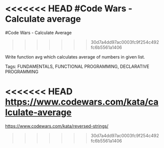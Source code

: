 <<<<<<< HEAD
#Code Wars - Calculate average
=======
#Code Wars - Calculate Average
>>>>>>> 30d7a4dd97ac0003fc9f254c492fc6b5561a1406

Write function avg which calculates average of numbers in given list.

Tags: FUNDAMENTALS, FUNCTIONAL PROGRAMMING, DECLARATIVE PROGRAMMING

<<<<<<< HEAD
https://www.codewars.com/kata/calculate-average
=======
https://www.codewars.com/kata/reversed-strings/
>>>>>>> 30d7a4dd97ac0003fc9f254c492fc6b5561a1406
